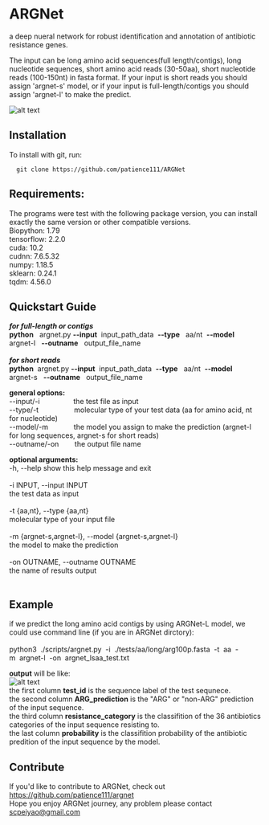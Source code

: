 ARGNet
======
a deep nueral network for robust identification and annotation of antibiotic resistance genes.

The input can be long amino acid sequences(full length/contigs), long nucleotide sequences, 
short amino acid reads (30-50aa), short nucleotide reads (100-150nt) in fasta format.
If your input is short reads you should assign 'argnet-s' model, or if your input is full-length/contigs
you should assign 'argnet-l' to make the predict. </br>

![alt text](https://github.com/patience111/ARGNet/blob/main/workflow_e5.jpeg)</br>


Installation
------------

  To install with git, run:

      git clone https://github.com/patience111/ARGNet

**Requirements:**
---------------
The programs were test with the following package version, you can install exactly the same version or other compatible versions.</br>
Biopython:  1.79 </br>
tensorflow:  2.2.0 </br> 
cuda: 10.2</br> 
cudnn: 7.6.5.32</br>
numpy: 1.18.5</br>
sklearn: 0.24.1</br>
tqdm: 4.56.0</br>

Quickstart Guide
----------------
  ***for full-length or contigs***</br>
      **python**&nbsp;&nbsp; argnet.py **--input**&nbsp;&nbsp;input_path_data&nbsp;&nbsp;**--type**&nbsp;&nbsp; aa/nt&nbsp;&nbsp;**--model**&nbsp;&nbsp; argnet-l&nbsp;&nbsp;  **--outname**&nbsp;&nbsp; output_file_name </br></br>
  ***for short reads***</br>
      **python**&nbsp;&nbsp;argnet.py **--input**&nbsp;&nbsp;input_path_data&nbsp;&nbsp;**--type**&nbsp;&nbsp; aa/nt&nbsp;&nbsp;**--model**&nbsp;&nbsp; argnet-s&nbsp;&nbsp;  **--outname**&nbsp;&nbsp; output_file_name </br>
    
**general options:**</br>
     --input/-i&nbsp;&nbsp;&nbsp;&nbsp;&nbsp;&nbsp;&nbsp;&nbsp;&nbsp;&nbsp;&nbsp;&nbsp;&nbsp;&nbsp;&nbsp;&nbsp;&nbsp;the test file as input </br>
     --type/-t &nbsp;&nbsp;&nbsp;&nbsp;&nbsp;&nbsp;&nbsp;&nbsp;&nbsp;&nbsp;&nbsp;&nbsp;&nbsp;&nbsp;&nbsp;&nbsp;&nbsp;molecular type of your test data (aa for amino acid, nt for nucleotide)</br>
     --model/-m&nbsp;&nbsp;&nbsp;&nbsp;&nbsp;&nbsp;&nbsp;&nbsp;&nbsp;&nbsp;&nbsp;&nbsp;&nbsp;the model you assign to make the prediction (argnet-l for long sequences, argnet-s for short reads) </br>
     --outname/-on&nbsp;&nbsp;&nbsp;&nbsp;&nbsp;&nbsp;&nbsp;&nbsp;the output file name </br>

**optional arguments:**</br>
  -h, --help            show this help message and exit</br></br>
  -i INPUT, --input INPUT </br>
                        the test data as input </br></br>
  -t {aa,nt}, --type {aa,nt} </br>
                        molecular type of your input file </br></br>
  -m {argnet-s,argnet-l}, --model {argnet-s,argnet-l} </br>
                        the model to make the prediction </br></br>
  -on OUTNAME, --outname OUTNAME </br>
                        the name of results output </br></br>
  
 
Example
----------
if we predict the long amino acid contigs by using ARGNet-L model, we could use command line (if you are in ARGNet dirctory):</br></br>
python3&nbsp;&nbsp;./scripts/argnet.py&nbsp;&nbsp;-i&nbsp;&nbsp;./tests/aa/long/arg100p.fasta&nbsp;&nbsp;-t&nbsp;&nbsp;aa&nbsp;&nbsp;-m&nbsp;&nbsp;argnet-l&nbsp;&nbsp;-on&nbsp;&nbsp;argnet_lsaa_test.txt </br>

**output** will be like: </br>
![alt text](https://github.com/patience111/ARGNet/blob/main/lsaa_prediction.png)</br>
the first column **test_id** is the sequence label of the test sequnece.</br>
the second column **ARG_prediction** is the "ARG" or "non-ARG" prediction of the input sequence.</br>
the third column **resistance_category** is the classifition of the 36 antibiotics categories of the input sequence resisting to.</br>
the last column **probability** is the classifition probability of the antibiotic predition of the input sequence by the model.

Contribute
----------

If you'd like to contribute to ARGNet, check out https://github.com/patience111/argnet</br>
Hope you enjoy ARGNet journey, any problem please contact scpeiyao@gmail.com
